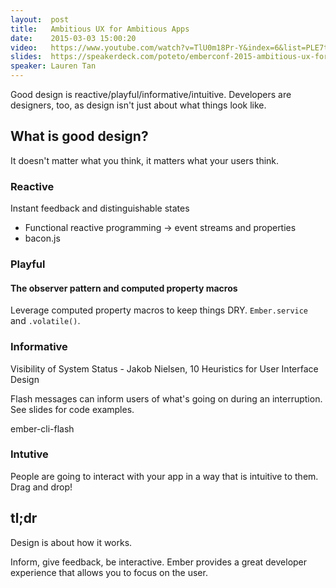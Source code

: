 ```yaml
---
layout:  post
title:   Ambitious UX for Ambitious Apps
date:    2015-03-03 15:00:20
video:   https://www.youtube.com/watch?v=TlU0m18Pr-Y&index=6&list=PLE7tQUdRKcyacwiUPs0CjPYt6tJub4xXU
slides:  https://speakerdeck.com/poteto/emberconf-2015-ambitious-ux-for-ambitious-apps
speaker: Lauren Tan
---
```


Good design is reactive/playful/informative/intuitive. Developers are
designers, too, as design isn't just about what things look like.

## What is good design?

It doesn't matter what you think, it matters what your users think.

### Reactive

Instant feedback and distinguishable states

  * Functional reactive programming -> event streams and properties
  * bacon.js

### Playful

#### The observer pattern and computed property macros

Leverage computed property macros to keep things DRY.
`Ember.service` and `.volatile()`.


### Informative

Visibility of System Status - Jakob Nielsen, 10 Heuristics for User Interface Design

Flash messages can inform users of what's going on during an interruption. See slides for code examples.

ember-cli-flash

### Intutive

People are going to interact with your app in a way that is intuitive to them. Drag and drop!


## tl;dr

Design is about how it works.

Inform, give feedback, be interactive. Ember provides a great developer experience that allows
you to focus on the user.
